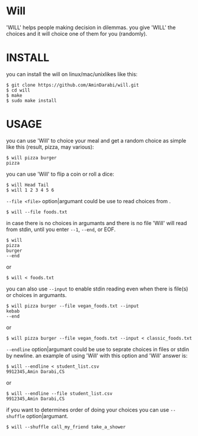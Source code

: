 # Will
'WILL' helps people making decision in dilemmas.
you give 'WILL' the choices and it will choice one of them for you (randomly).

# INSTALL

you can install the will on linux/mac/unixlikes like this:

    $ git clone https://github.com/AminDarabi/will.git
    $ cd will
    $ make
    $ sudo make install

# USAGE

you can use 'Will' to choice your meal and get a random choice as simple like this (result, pizza, may various):

    $ will pizza burger
    pizza

you can use 'Will' to flip a coin or roll a dice:

    $ will Head Tail
    $ will 1 2 3 4 5 6

`--file <file>` option|argumant could be use to read choices from <file>.

    $ will --file foods.txt
    
in case there is no choices in argumants and there is no file 'Will' will read from stdin, until you enter `--1`, `--end`, or EOF.

    $ will
    pizza
    burger
    --end
    
 or
 
    $ will < foods.txt
    
you can also use `--input` to enable stdin reading even when there is file(s) or choices in argumants.

    $ will pizza burger --file vegan_foods.txt --input
    kebab
    --end
 
 or
 
    $ will pizza burger --file vegan_foods.txt --input < classic_foods.txt
    
`--endline` option|argumant could be use to seprate choices in files or stdin by newline.
an example of using 'Will' with this option and 'Will' answer is:
    
    $ will --endline < student_list.csv
    9912345,Amin Darabi,CS
                                       
or
                                       
    $ will --endline --file student_list.csv
    9912345,Amin Darabi,CS

if you want to determines order of doing your choices you can use `--shuffle` option|argumant.

    $ will --shuffle call_my_friend take_a_shower
